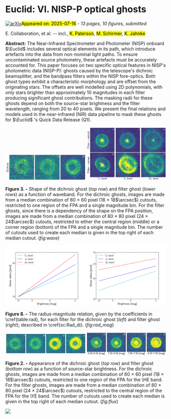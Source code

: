 <div class="macros" style="visibility:hidden;">
$\newcommand{\ensuremath}{}$
$\newcommand{\xspace}{}$
$\newcommand{\object}[1]{\texttt{#1}}$
$\newcommand{\farcs}{{.}''}$
$\newcommand{\farcm}{{.}'}$
$\newcommand{\arcsec}{''}$
$\newcommand{\arcmin}{'}$
$\newcommand{\ion}[2]{#1#2}$
$\newcommand{\textsc}[1]{\textrm{#1}}$
$\newcommand{\hl}[1]{\textrm{#1}}$
$\newcommand{\footnote}[1]{}$
$\newcommand{\orcid}[1]$</div>



<div id="title">

# Euclid: VI. NISP-P optical ghosts

</div>
<div id="comments">

[![arXiv](https://img.shields.io/badge/arXiv-2507.11072-b31b1b.svg)](https://arxiv.org/abs/2507.11072)<mark>Appeared on: 2025-07-16</mark> -  _13 pages, 10 figures, submitted_

</div>
<div id="authors">

E. Collaboration, et al. -- incl., <mark>K. Paterson</mark>, <mark>M. Schirmer</mark>, <mark>K. Jahnke</mark>

</div>
<div id="abstract">

**Abstract:** The Near-Infrared Spectrometer and Photometer (NISP) onboard $\Euclid$ includes several optical elements in its path, which introduce artefacts into the data from non-nominal light paths. To ensure uncontaminated source photometry, these artefacts must be accurately accounted for. This paper focuses on two specific optical features in NISP's photometric data (NISP-P): ghosts caused by the telescope's dichroic beamsplitter, and the bandpass filters within the NISP fore-optics. Both ghost types  exhibit a characteristic morphology and are offset from the originating stars. The offsets are well modelled using 2D polynomials, with only stars brighter than approximately 10 magnitudes in each filter producing significant ghost contributions. The masking radii for these ghosts depend on both the source-star brightness and the filter wavelength, ranging from 20 to 40 pixels. We present the final relations and models used in the near-infrared (NIR) data pipeline to mask these ghosts for $\Euclid$ 's Quick Data Release (Q1).

</div>

<div id="div_fig1">

<img src="tmp_2507.11072/./figures/dichroic_wave.png" alt="Fig3.1" width="50%"/><img src="tmp_2507.11072/./figures/filter_wave.png" alt="Fig3.2" width="50%"/>

**Figure 3. -** Shape of the dichroic ghost (_top row_) and filter ghost (_lower rows_) as a function of waveband. For the dichroic ghosts, images are made from a median combination of 60 $\times$ 60 pixel (18 $\times$ 18$\arcsec$) cutouts, restricted to one region of the FPA and a single magnitude bin. For the filter ghosts, since there is a dependency of the shape on the FPA position, images are made from a median combination of 80 $\times$ 80 pixel (24 $\times$ 24$\arcsec$) cutouts, restricted to either the central region (middle) or a corner region (bottom) of the FPA and a single magnitude bin. The number of cutouts used to create each median is given in the top right of each median cutout. (*fig:wave*)

</div>
<div id="div_fig2">

<img src="tmp_2507.11072/./figures/dichroic_radius_mag.png" alt="Fig8.1" width="50%"/><img src="tmp_2507.11072/./figures/filter_cen_radius_mag.png" alt="Fig8.2" width="50%"/>

**Figure 8. -** The radius-magnitude relation, given by the coefficients in \cref{table:rad}, for each filter for the dichroic ghost (_left_) and filter ghost (_right_); described in \cref{sc:Rad_di}. (*fig:rad_mag*)

</div>
<div id="div_fig3">

<img src="tmp_2507.11072/./figures/dichroic_flux.png" alt="Fig2.1" width="50%"/><img src="tmp_2507.11072/./figures/filter_flux.png" alt="Fig2.2" width="50%"/>

**Figure 2. -** Appearance of the dichroic ghost (_top row_) and filter ghost (_bottom row_) as a function of source-star brightness. For the dichroic ghosts, images are made from a median combination of 60 $\times$ 60 pixel (18 $\times$ 18$\arcsec$) cutouts, restricted to one region of the FPA for the \HE band. For the filter ghosts, images are made from a median combination of 80 $\times$ 80 pixel (24 $\times$ 24$\arcsec$) cutouts, restricted to the central region of the FPA for the \YE band. The number of cutouts used to create each median is given in the top right of each median cutout. (*fig:flux*)

</div><div id="qrcode"><img src=https://api.qrserver.com/v1/create-qr-code/?size=100x100&data="https://arxiv.org/abs/2507.11072"></div>